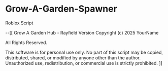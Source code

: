 # Grow-A-Garden-Spawner
Roblox Script 

--[[
Grow A Garden Hub - Rayfield Version
Copyright (c) 2025 YourName

All Rights Reserved.

This software is for personal use only. No part of this script may be
copied, distributed, shared, or modified by anyone other than the
author. Unauthorized use, redistribution, or commercial use is strictly
prohibited.
]]
